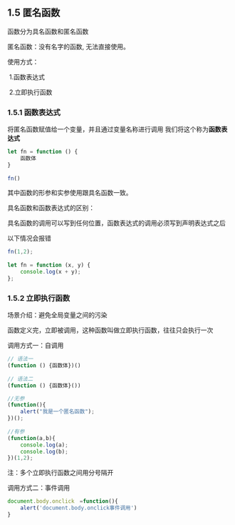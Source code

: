## 1.5 匿名函数

函数分为具名函数和匿名函数

匿名函数：没有名字的函数, 无法直接使用。

使用方式：

​	1.函数表达式

​	2.立即执行函数



### 1.5.1 函数表达式

将匿名函数赋值给一个变量，并且通过变量名称进行调用 我们将这个称为**函数表达式**

```javascript
let fn = function () {
    函数体
}
 
fn()
```

其中函数的形参和实参使用跟具名函数一致。



具名函数和函数表达式的区别：

具名函数的调用可以写到任何位置，函数表达式的调用必须写到声明表达式之后

以下情况会报错

```javascript
fn(1,2);
 
let fn = function (x, y) {
    console.log(x + y);
}; 
```



### 1.5.2 立即执行函数

场景介绍：避免全局变量之间的污染

函数定义完，立即被调用，这种函数叫做立即执行函数，往往只会执行一次

调用方式一：自调用

```javascript
// 语法一
(function () {函数体})()
 
// 语法二
(function () {函数体}())
```



```javascript
//无参
(function(){
    alert("我是一个匿名函数");
})();
 
//有参
(function(a,b){
    console.log(a);
    console.log(b);
})(1,2);
```

注：多个立即执行函数之间用分号隔开



调用方式二：事件调用

```javascript
document.body.onclick　=function(){
    alert('document.body.onclick事件调用')
}
```